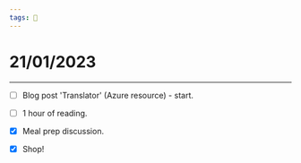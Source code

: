 ```yaml
---
tags: 📆
---
```


# 21/01/2023
---

- [ ] Blog post 'Translator' (Azure resource) - start.
- [ ] 1 hour of reading.
- [x] Meal prep discussion.
- [x] Shop!




